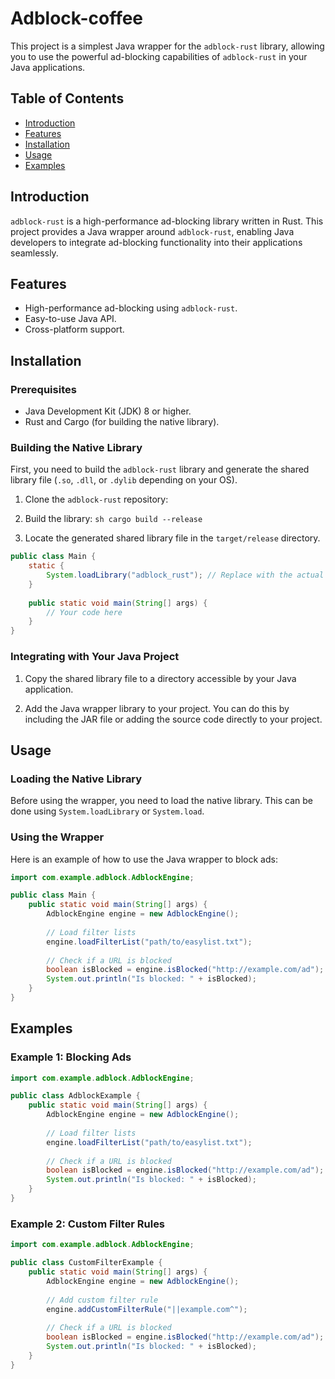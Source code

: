 # Adblock-coffee

This project is a simplest Java wrapper for the `adblock-rust` library, allowing you to use the powerful ad-blocking capabilities of `adblock-rust` in your Java applications.

## Table of Contents

- [Introduction](#introduction)
- [Features](#features)
- [Installation](#installation)
- [Usage](#usage)
- [Examples](#examples)

## Introduction

`adblock-rust` is a high-performance ad-blocking library written in Rust. This project provides a Java wrapper around `adblock-rust`, enabling Java developers to integrate ad-blocking functionality into their applications seamlessly.

## Features

- High-performance ad-blocking using `adblock-rust`.
- Easy-to-use Java API.
- Cross-platform support.

## Installation

### Prerequisites

- Java Development Kit (JDK) 8 or higher.
- Rust and Cargo (for building the native library).

### Building the Native Library

First, you need to build the `adblock-rust` library and generate the shared library file (`.so`, `.dll`, or `.dylib` depending on your OS).

1. Clone the `adblock-rust` repository:
2. Build the library: 
```sh cargo build --release```

3. Locate the generated shared library file in the `target/release` directory.
```java
public class Main {
    static {
        System.loadLibrary("adblock_rust"); // Replace with the actual library name
    }
    
    public static void main(String[] args) {
        // Your code here
    }
}
```

### Integrating with Your Java Project

1. Copy the shared library file to a directory accessible by your Java application.

2. Add the Java wrapper library to your project. You can do this by including the JAR file or adding the source code directly to your project.

## Usage

### Loading the Native Library

Before using the wrapper, you need to load the native library. This can be done using `System.loadLibrary` or `System.load`.

### Using the Wrapper

Here is an example of how to use the Java wrapper to block ads:

```java
import com.example.adblock.AdblockEngine;

public class Main {
    public static void main(String[] args) {
        AdblockEngine engine = new AdblockEngine();
        
        // Load filter lists
        engine.loadFilterList("path/to/easylist.txt");
        
        // Check if a URL is blocked
        boolean isBlocked = engine.isBlocked("http://example.com/ad");
        System.out.println("Is blocked: " + isBlocked);
    }
}

```

## Examples

### Example 1: Blocking Ads

```java
import com.example.adblock.AdblockEngine;

public class AdblockExample {
    public static void main(String[] args) {
        AdblockEngine engine = new AdblockEngine();
        
        // Load filter lists
        engine.loadFilterList("path/to/easylist.txt");
        
        // Check if a URL is blocked
        boolean isBlocked = engine.isBlocked("http://example.com/ad");
        System.out.println("Is blocked: " + isBlocked);
    }
}
```

### Example 2: Custom Filter Rules
```java
import com.example.adblock.AdblockEngine;

public class CustomFilterExample {
    public static void main(String[] args) {
        AdblockEngine engine = new AdblockEngine();
        
        // Add custom filter rule
        engine.addCustomFilterRule("||example.com^");
        
        // Check if a URL is blocked
        boolean isBlocked = engine.isBlocked("http://example.com/ad");
        System.out.println("Is blocked: " + isBlocked);
    }
}
```
